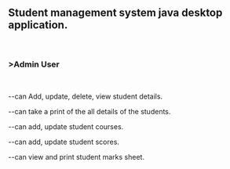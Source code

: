 <h2>Student management system java desktop application.</h2>
<br/>
<h3>>Admin User</h3>
<br/>
<p>--can Add, update, delete, view student details.</p>
<p>--can take a print of the all details of the students.</p>
<p>--can add, update student courses.</p>
<p>--can add, update student scores.</p>
<p>--can view and print student marks sheet.</p>
